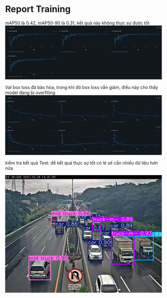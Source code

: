 # Report Training

mAP50 là 0.42, mAP50-90 là 0.31, kết quả này không thực sự được tốt
![alt text](assets/image.png)

Val box loss đã bão hòa, trong khi đó box loss vẫn giảm, điều này cho thấy model đang bị overfiting 
![alt text](assets/image-2.png)

kiểm tra kết quả Test:
để kết quả thực sự tốt có lẽ sẽ cần nhiều dữ liệu hơn nữa

![alt text](assets/44.jpg)
